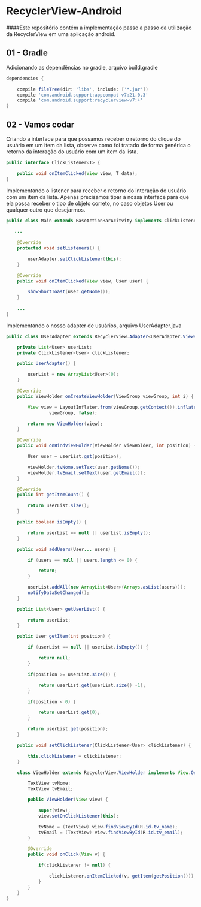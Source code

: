 # RecyclerView-Android
####Este repositório contém a implementação passo a passo da utilização da RecyclerView em uma aplicação android.

## 01 - Gradle 
Adicionando as dependências no gradle, arquivo build.gradle

```gradle
dependencies {

    compile fileTree(dir: 'libs', include: ['*.jar'])
    compile 'com.android.support:appcompat-v7:21.0.3'
    compile 'com.android.support:recyclerview-v7:+'
}
```

## 02 - Vamos codar 
Criando a interface para que possamos receber o retorno do clique do usuário em um item da lista, observe como foi tratado de forma genérica o retorno da interação do usuário com um item da lista.

```java
public interface ClickListener<T> {

    public void onItemClicked(View view, T data);
}
```

Implementando o listener para receber o retorno do interação do usuário com um item da lista. Apenas precisamos tipar a nossa interface para que ela possa receber o tipo de objeto correto, no caso objetos User ou qualquer outro que desejarmos.

```java
public class Main extends BaseActionBarAcitvity implements ClickListener<User> {

   ...
   
    @Override
    protected void setListeners() {

        userAdapter.setClickListener(this);
    }

    @Override
    public void onItemClicked(View view, User user) {

        showShortToast(user.getNome());
    }
    
    ...
}
```

Implementando o nosso adapter de usuários, arquivo UserAdapter.java
```java
public class UserAdapter extends RecyclerView.Adapter<UserAdapter.ViewHolder> {

    private List<User> userList;
    private ClickListener<User> clickListener;

    public UserAdapter() {

        userList = new ArrayList<User>(0);
    }

    @Override
    public ViewHolder onCreateViewHolder(ViewGroup viewGroup, int i) {

        View view = LayoutInflater.from(viewGroup.getContext()).inflate(R.layout.item_user_list,
                viewGroup, false);

        return new ViewHolder(view);
    }

    @Override
    public void onBindViewHolder(ViewHolder viewHolder, int position) {

        User user = userList.get(position);

        viewHolder.tvNome.setText(user.getNome());
        viewHolder.tvEmail.setText(user.getEmail());
    }

    @Override
    public int getItemCount() {

        return userList.size();
    }

    public boolean isEmpty() {

        return userList == null || userList.isEmpty();
    }

    public void addUsers(User... users) {

        if (users == null || users.length <= 0) {

            return;
        }

        userList.addAll(new ArrayList<User>(Arrays.asList(users)));
        notifyDataSetChanged();
    }

    public List<User> getUserList() {

        return userList;
    }

    public User getItem(int position) {

        if (userList == null || userList.isEmpty()) {

            return null;
        }

        if(position >= userList.size()) {

            return userList.get(userList.size() -1);
        }

        if(position < 0) {

            return userList.get(0);
        }

        return userList.get(position);
    }

    public void setClickListener(ClickListener<User> clickListener) {

        this.clickListener = clickListener;
    }

    class ViewHolder extends RecyclerView.ViewHolder implements View.OnClickListener{

        TextView tvNome;
        TextView tvEmail;

        public ViewHolder(View view) {

            super(view);
            view.setOnClickListener(this);

            tvNome = (TextView) view.findViewById(R.id.tv_name);
            tvEmail = (TextView) view.findViewById(R.id.tv_email);
        }

        @Override
        public void onClick(View v) {

            if(clickListener != null) {

                clickListener.onItemClicked(v, getItem(getPosition()));
            }
        }
    }
}
```
